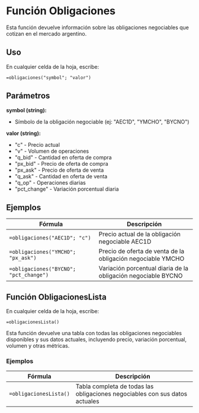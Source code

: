 # Función Obligaciones

Esta función devuelve información sobre las obligaciones negociables que cotizan en el mercado argentino.

## Uso

En cualquier celda de la hoja, escribe:

```
=obligaciones("symbol"; "valor")
```

## Parámetros

**symbol (string):**
- Símbolo de la obligación negociable (ej: "AEC1D", "YMCHO", "BYCNO")

**valor (string):**
- "c" - Precio actual
- "v" - Volumen de operaciones
- "q_bid" - Cantidad en oferta de compra
- "px_bid" - Precio de oferta de compra
- "px_ask" - Precio de oferta de venta
- "q_ask" - Cantidad en oferta de venta
- "q_op" - Operaciones diarias
- "pct_change" - Variación porcentual diaria

## Ejemplos

| Fórmula | Descripción |
|---------|-------------|
| `=obligaciones("AEC1D"; "c")` | Precio actual de la obligación negociable AEC1D |
| `=obligaciones("YMCHO"; "px_ask")` | Precio de oferta de venta de la obligación negociable YMCHO |
| `=obligaciones("BYCNO"; "pct_change")` | Variación porcentual diaria de la obligación negociable BYCNO |

## Función ObligacionesLista

En cualquier celda de la hoja, escribe:

```
=obligacionesLista()
```

Esta función devuelve una tabla con todas las obligaciones negociables disponibles y sus datos actuales, incluyendo precio, variación porcentual, volumen y otras métricas.

### Ejemplos

| Fórmula | Descripción |
|---------|-------------|
| `=obligacionesLista()` | Tabla completa de todas las obligaciones negociables con sus datos actuales |
